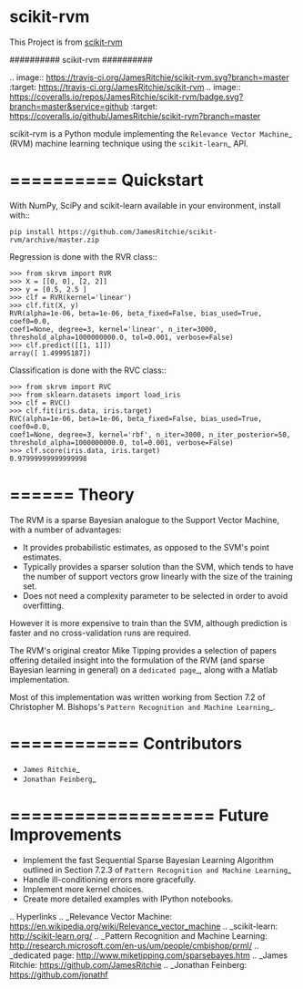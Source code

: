 # scikit-rvm

This Project is from [scikit-rvm](https://github.com/JamesRitchie/scikit-rvm.git)


##########
scikit-rvm
##########

.. image:: https://travis-ci.org/JamesRitchie/scikit-rvm.svg?branch=master
    :target: https://travis-ci.org/JamesRitchie/scikit-rvm
.. image:: https://coveralls.io/repos/JamesRitchie/scikit-rvm/badge.svg?branch=master&service=github
  :target: https://coveralls.io/github/JamesRitchie/scikit-rvm?branch=master



scikit-rvm is a Python module implementing the `Relevance Vector Machine`_ (RVM)
machine learning technique using the `scikit-learn`_ API.

==========
Quickstart
==========

With NumPy, SciPy and scikit-learn available in your environment, install with::

    pip install https://github.com/JamesRitchie/scikit-rvm/archive/master.zip

Regression is done with the RVR class::

    >>> from skrvm import RVR
    >>> X = [[0, 0], [2, 2]]
    >>> y = [0.5, 2.5 ]
    >>> clf = RVR(kernel='linear')
    >>> clf.fit(X, y)
    RVR(alpha=1e-06, beta=1e-06, beta_fixed=False, bias_used=True, coef0=0.0,
    coef1=None, degree=3, kernel='linear', n_iter=3000,
    threshold_alpha=1000000000.0, tol=0.001, verbose=False)
    >>> clf.predict([[1, 1]])
    array([ 1.49995187])

Classification is done with the RVC class::

    >>> from skrvm import RVC
    >>> from sklearn.datasets import load_iris
    >>> clf = RVC()
    >>> clf.fit(iris.data, iris.target)
    RVC(alpha=1e-06, beta=1e-06, beta_fixed=False, bias_used=True, coef0=0.0,
    coef1=None, degree=3, kernel='rbf', n_iter=3000, n_iter_posterior=50,
    threshold_alpha=1000000000.0, tol=0.001, verbose=False)
    >>> clf.score(iris.data, iris.target)
    0.97999999999999998

======
Theory
======

The RVM is a sparse Bayesian analogue to the Support Vector Machine, with a
number of advantages:

* It provides probabilistic estimates, as opposed to the SVM's point estimates.
* Typically provides a sparser solution than the SVM, which tends to have the
  number of support vectors grow linearly with the size of the training set.
* Does not need a complexity parameter to be selected in order to avoid
  overfitting.

However it is more expensive to train than the SVM, although prediction is
faster and no cross-validation runs are required.

The RVM's original creator Mike Tipping provides a selection of papers offering
detailed insight into the formulation of the RVM (and sparse Bayesian learning
in general) on a `dedicated page`_, along with a Matlab implementation.

Most of this implementation was written working from Section 7.2 of Christopher
M. Bishops's `Pattern Recognition and Machine Learning`_.

============
Contributors
============

* `James Ritchie`_
* `Jonathan Feinberg`_

===================
Future Improvements
===================


* Implement the fast Sequential Sparse Bayesian Learning Algorithm outlined in
  Section 7.2.3 of `Pattern Recognition and Machine Learning`_
* Handle ill-conditioning errors more gracefully.
* Implement more kernel choices.
* Create more detailed examples with IPython notebooks.

.. Hyperlinks
.. _Relevance Vector Machine: https://en.wikipedia.org/wiki/Relevance_vector_machine
.. _scikit-learn: http://scikit-learn.org/
.. _Pattern Recognition and Machine Learning: http://research.microsoft.com/en-us/um/people/cmbishop/prml/
.. _dedicated page: http://www.miketipping.com/sparsebayes.htm
.. _James Ritchie: https://github.com/JamesRitchie
.. _Jonathan Feinberg: https://github.com/jonathf
